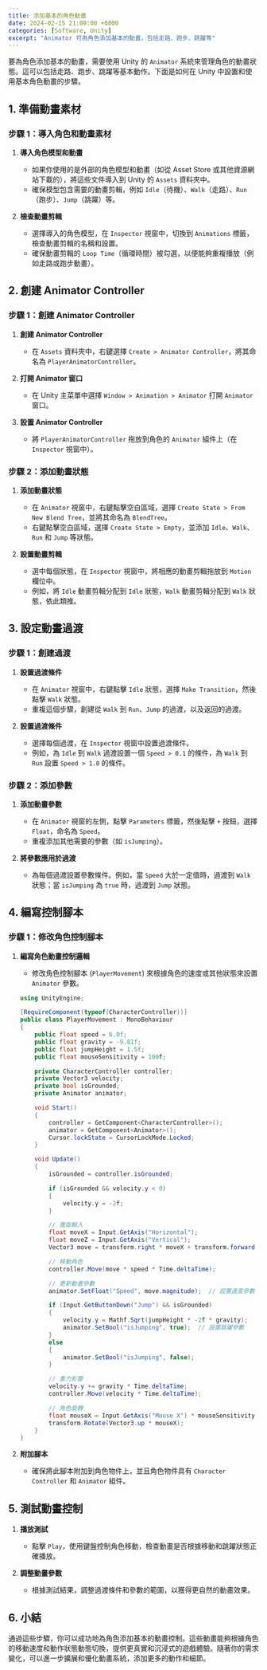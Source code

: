 ```yaml
---
title: 添加基本的角色動畫
date: 2024-02-15 21:00:00 +0800
categories: [Software, Unity]
excerpt: "Animator 可為角色添加基本的動畫，包括走路、跑步、跳躍等"
---
```


要為角色添加基本的動畫，需要使用 Unity 的 `Animator` 系統來管理角色的動畫狀態。這可以包括走路、跑步、跳躍等基本動作。下面是如何在 Unity 中設置和使用基本角色動畫的步驟。

## **1. 準備動畫素材**

### **步驟 1：導入角色和動畫素材**

1. **導入角色模型和動畫**
   - 如果你使用的是外部的角色模型和動畫（如從 Asset Store 或其他資源網站下載的），將這些文件導入到 Unity 的 `Assets` 資料夾中。
   - 確保模型包含需要的動畫剪輯，例如 `Idle`（待機）、`Walk`（走路）、`Run`（跑步）、`Jump`（跳躍）等。

2. **檢查動畫剪輯**
   - 選擇導入的角色模型，在 `Inspector` 視窗中，切換到 `Animations` 標籤，檢查動畫剪輯的名稱和設置。
   - 確保動畫剪輯的 `Loop Time`（循環時間）被勾選，以便能夠重複播放（例如走路或跑步動畫）。

## **2. 創建 Animator Controller**

### **步驟 1：創建 Animator Controller**

1. **創建 Animator Controller**
   - 在 `Assets` 資料夾中，右鍵選擇 `Create > Animator Controller`，將其命名為 `PlayerAnimatorController`。

2. **打開 Animator 窗口**
   - 在 Unity 主菜單中選擇 `Window > Animation > Animator` 打開 `Animator` 窗口。

3. **設置 Animator Controller**
   - 將 `PlayerAnimatorController` 拖放到角色的 `Animator` 組件上（在 `Inspector` 視窗中）。

### **步驟 2：添加動畫狀態**

1. **添加動畫狀態**
   - 在 `Animator` 視窗中，右鍵點擊空白區域，選擇 `Create State > From New Blend Tree`，並將其命名為 `BlendTree`。
   - 右鍵點擊空白區域，選擇 `Create State > Empty`，並添加 `Idle`、`Walk`、`Run` 和 `Jump` 等狀態。

2. **設置動畫剪輯**
   - 選中每個狀態，在 `Inspector` 視窗中，將相應的動畫剪輯拖放到 `Motion` 欄位中。
   - 例如，將 `Idle` 動畫剪輯分配到 `Idle` 狀態，`Walk` 動畫剪輯分配到 `Walk` 狀態，依此類推。

## **3. 設定動畫過渡**

### **步驟 1：創建過渡**

1. **設置過渡條件**
   - 在 `Animator` 視窗中，右鍵點擊 `Idle` 狀態，選擇 `Make Transition`，然後點擊 `Walk` 狀態。
   - 重複這個步驟，創建從 `Walk` 到 `Run`、`Jump` 的過渡，以及返回的過渡。

2. **設置過渡條件**
   - 選擇每個過渡，在 `Inspector` 視窗中設置過渡條件。
   - 例如，為 `Idle` 到 `Walk` 過渡設置一個 `Speed > 0.1` 的條件，為 `Walk` 到 `Run` 設置 `Speed > 1.0` 的條件。

### **步驟 2：添加參數**

1. **添加動畫參數**
   - 在 `Animator` 視窗的左側，點擊 `Parameters` 標籤，然後點擊 `+` 按鈕，選擇 `Float`，命名為 `Speed`。
   - 重複添加其他需要的參數（如 `isJumping`）。

2. **將參數應用於過渡**
   - 為每個過渡設置參數條件。例如，當 `Speed` 大於一定值時，過渡到 `Walk` 狀態；當 `isJumping` 為 `true` 時，過渡到 `Jump` 狀態。

## **4. 編寫控制腳本**

### **步驟 1：修改角色控制腳本**

1. **編寫角色動畫控制邏輯**
   - 修改角色控制腳本 (`PlayerMovement`) 來根據角色的速度或其他狀態來設置 `Animator` 參數。

   ```csharp
   using UnityEngine;

   [RequireComponent(typeof(CharacterController))]
   public class PlayerMovement : MonoBehaviour
   {
       public float speed = 6.0f;
       public float gravity = -9.81f;
       public float jumpHeight = 1.5f;
       public float mouseSensitivity = 100f;

       private CharacterController controller;
       private Vector3 velocity;
       private bool isGrounded;
       private Animator animator;

       void Start()
       {
           controller = GetComponent<CharacterController>();
           animator = GetComponent<Animator>();
           Cursor.lockState = CursorLockMode.Locked;
       }

       void Update()
       {
           isGrounded = controller.isGrounded;

           if (isGrounded && velocity.y < 0)
           {
               velocity.y = -2f;
           }

           // 獲取輸入
           float moveX = Input.GetAxis("Horizontal");
           float moveZ = Input.GetAxis("Vertical");
           Vector3 move = transform.right * moveX + transform.forward * moveZ;

           // 移動角色
           controller.Move(move * speed * Time.deltaTime);

           // 更新動畫參數
           animator.SetFloat("Speed", move.magnitude);  // 設置速度參數

           if (Input.GetButtonDown("Jump") && isGrounded)
           {
               velocity.y = Mathf.Sqrt(jumpHeight * -2f * gravity);
               animator.SetBool("isJumping", true);  // 設置跳躍參數
           }
           else
           {
               animator.SetBool("isJumping", false);
           }

           // 重力影響
           velocity.y += gravity * Time.deltaTime;
           controller.Move(velocity * Time.deltaTime);

           // 角色旋轉
           float mouseX = Input.GetAxis("Mouse X") * mouseSensitivity * Time.deltaTime;
           transform.Rotate(Vector3.up * mouseX);
       }
   }
   ```

2. **附加腳本**
   - 確保將此腳本附加到角色物件上，並且角色物件具有 `Character Controller` 和 `Animator` 組件。

## **5. 測試動畫控制**

1. **播放測試**
   - 點擊 `Play`，使用鍵盤控制角色移動，檢查動畫是否根據移動和跳躍狀態正確播放。

2. **調整動畫參數**
   - 根據測試結果，調整過渡條件和參數的範圍，以獲得更自然的動畫效果。

## **6. 小結**

通過這些步驟，你可以成功地為角色添加基本的動畫控制。這些動畫能夠根據角色的移動速度和動作狀態動態切換，提供更真實和沉浸式的遊戲體驗。隨著你的需求變化，可以進一步擴展和優化動畫系統，添加更多的動作和細節。
